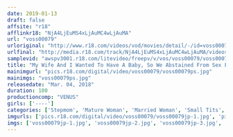 ```yaml
---
date: 2019-01-13
draft: false
affsite: "r18"
afflinkr18: "NjA4LjEuMS4xLjAuMC4wLjAuMA"
url: "voss00079"
urloriginal: "http://www.r18.com/videos/vod/movies/detail/-/id=voss00079"
urlfinal: "http://media.r18.com/track/NjA4LjEuMS4xLjAuMC4wLjAuMA/videos/vod/movies/detail/-/id=voss00079"
samplevid: "awspv3001.r18.com/litevideo/freepv/v/vos/voss00079/voss00079_dmb_w.mp4"
title: "My Wife And I Wanted To Have A Baby, So We Abstained From Sex For A Month So I Could Store Up All Of My Semen, But I Have A Problem Because The Bride's Mother Wants To Cut In And Steal All Of My Cum! Tonight Was Supposed To Be The Night When We Would Make Our Pregnancy Fetish Dreams Cum True... But When My Mother-In-Law Saw My Ecstatic Rock Hard Penis, She Leaped At The Chance And Started Sucking On It Hungrily And Forced Me Into Her Pussy So She Could Steal Away My Creampie Cum! 4"
mainimgurl: "pics.r18.com/digital/video/voss00079/voss00079ps.jpg"
mainimgs: "voss00079ps.jpg"
releasedate: "Mar. 04, 2018"
duration: 100
productioncomp: "VENUS"
girls: ['----']
categories: ['Stepmom', 'Mature Woman', 'Married Woman', 'Small Tits', 'Relatives', 'Creampie', 'Hi-Def']
imgurls: ['pics.r18.com/digital/video/voss00079/voss00079jp-1.jpg', 'pics.r18.com/digital/video/voss00079/voss00079jp-2.jpg', 'pics.r18.com/digital/video/voss00079/voss00079jp-3.jpg', 'pics.r18.com/digital/video/voss00079/voss00079jp-4.jpg', 'pics.r18.com/digital/video/voss00079/voss00079jp-5.jpg', 'pics.r18.com/digital/video/voss00079/voss00079jp-6.jpg', 'pics.r18.com/digital/video/voss00079/voss00079jp-7.jpg', 'pics.r18.com/digital/video/voss00079/voss00079jp-8.jpg', 'pics.r18.com/digital/video/voss00079/voss00079jp-9.jpg', 'pics.r18.com/digital/video/voss00079/voss00079jp-10.jpg', 'pics.r18.com/digital/video/voss00079/voss00079jp-11.jpg', 'pics.r18.com/digital/video/voss00079/voss00079jp-12.jpg', 'pics.r18.com/digital/video/voss00079/voss00079jp-13.jpg', 'pics.r18.com/digital/video/voss00079/voss00079jp-14.jpg', 'pics.r18.com/digital/video/voss00079/voss00079jp-15.jpg', 'pics.r18.com/digital/video/voss00079/voss00079jp-16.jpg', 'pics.r18.com/digital/video/voss00079/voss00079jp-17.jpg', 'pics.r18.com/digital/video/voss00079/voss00079jp-18.jpg', 'pics.r18.com/digital/video/voss00079/voss00079jp-19.jpg', 'pics.r18.com/digital/video/voss00079/voss00079jp-20.jpg']
imgs: ['voss00079jp-1.jpg', 'voss00079jp-2.jpg', 'voss00079jp-3.jpg', 'voss00079jp-4.jpg', 'voss00079jp-5.jpg', 'voss00079jp-6.jpg', 'voss00079jp-7.jpg', 'voss00079jp-8.jpg', 'voss00079jp-9.jpg', 'voss00079jp-10.jpg', 'voss00079jp-11.jpg', 'voss00079jp-12.jpg', 'voss00079jp-13.jpg', 'voss00079jp-14.jpg', 'voss00079jp-15.jpg', 'voss00079jp-16.jpg', 'voss00079jp-17.jpg', 'voss00079jp-18.jpg', 'voss00079jp-19.jpg', 'voss00079jp-20.jpg']
---
```

